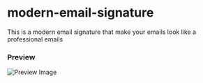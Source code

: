 # modern-email-signature
This is a modern email signature that make your emails look like a professional emails
### Preview
![Preview Image](https://github.com/Farrouf/modern-email-signature/new/master/image/preview.png?raw=true)
